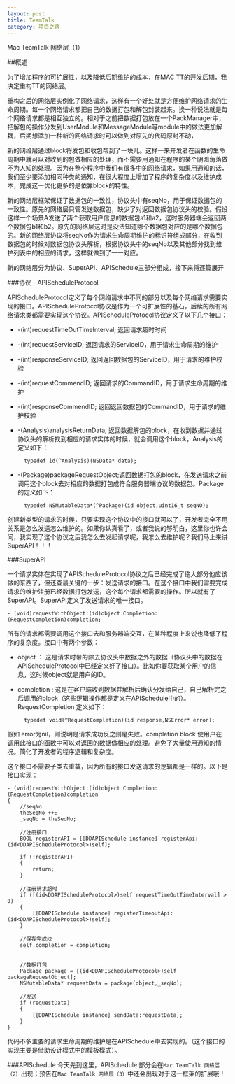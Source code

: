 ```yaml
---
layout: post
title: TeamTalk
category: 项目之路
---
```


Mac TeamTalk 网络层（1）

##概述

为了增加程序的可扩展性，以及降低后期维护的成本，在MAC TT的开发后期，我决定重构TT的网络层。

重构之后的网络层实例化了网络请求，这样有一个好处就是方便维护网络请求的生命周期。每一个网络请求都把自己的数据打包和解包封装起来。换一种说法就是每个网络请求都是相互独立的。相对于之前把数据打包放在一个PackManager中，把解包的操作分发到UserModule和MessageModule等module中的做法更加解耦，后期想添加一种新的网络请求时可以做到对原先的代码原封不动，

新的网络层通过block将发包和收包帮到了一块儿。这样一来开发者在函数的生命周期中就可以对收到的包做相应的处理，而不需要用通知在程序的某个阴暗角落做不为人知的处理。因为在整个程序中我们有很多中的网络请求，如果用通知的话，我们至少要添加相同种类的通知，在很大程度上增加了程序的复杂度以及维护成本，完成这一优化更多的是依靠block的特性。

新的网络层框架保证了数据包的一致性，协议头中有seqNo，用于保证数据包的一致性。原先的网络层只管发送数据包，缺少了对返回数据包协议头的校验。假设这样一个场景A发送了两个获取用户信息的数据包a1和a2，这时服务器端会返回两个数据包b1和b2。原先的网络层这时是没法知道哪个数据包对应的是哪个数据包的。新的网络层协议将seqNo作为请求生命周期维护的标识符组成部分，在收到数据包的时候对数据包协议头解析，根据协议头中的seqNo以及其他部分找到维护列表中的相应的请求，这样就做到了一一对应。

新的网络层分为协议、SuperAPI、APISchedule三部分组成，接下来将逐篇展开

###协议 - APIScheduleProtocol

APIScheduleProtocol定义了每个网络请求中不同的部分以及每个网络请求需要实现的接口。APIScheduleProtocol协议是作为一个可扩展性的基石，后续的所有网络请求类都需要实现这个协议。APIScheduleProtocol协议定义了以下几个接口：

- -(int)requestTimeOutTimeInterval; 返回请求超时时间

- -(int)requestServiceID; 返回请求的ServiceID，用于请求生命周期的维护
 
- -(int)responseServiceID; 返回返回数据包的ServiceID，用于请求的维护校验

- -(int)requestCommendID; 返回请求的CommandID，用于请求生命周期的维护

- -(int)responseCommendID; 返回返回数据包的CommandID，用于请求的维护校验

- -(Analysis)analysisReturnData; 返回数据解包的block，在收到数据并通过协议头的解析找到相应的请求实体的时候，就会调用这个block，Analysis的定义如下：

		typedef id(^Analysis)(NSData* data);

- -(Package)packageRequestObject;返回数据打包的block，在发送请求之前调用这个block去对相应的数据打包成符合服务器端协议的数据包。Package的定义如下：

		typedef NSMutableData*(^Package)(id object,uint16_t seqNO);
		
创建新类型的请求的时候，只要实现这个协议中的接口就可以了，开发者完全不用关系是怎么发送怎么维护的。如果你认真看了，或者我说的够明白，这里你也许会问，我实现了这个协议之后我怎么去发起请求呢，我怎么去维护呢？我们马上来讲SuperAPI！！！

###SuperAPI

一个请求实体在实现了APIScheduleProtocol协议之后已经完成了绝大部分他应该做的东西了，但还查最关键的一步：发送请求的接口。在这个接口中我们需要完成请求的维护注册已经数据打包发送，这个每个请求都需要的操作。所以就有了SuperAPI。SuperAPI定义了发送请求的唯一接口。

	- (void)requestWithObject:(id)object Completion:(RequestCompletion)completion;
所有的请求都需要调用这个接口去和服务器端交互，在某种程度上来说也降低了程序的复杂度。接口中有两个参数：

- object ： 这是请求时带的除去协议头中数据之外的数据（协议头中的数据在APIScheduleProtocol中已经定义好了接口）。比如你要获取某个用户的信息，这时候object就是用户的ID。

- completion : 这是在客户端收到数据并解析后确认分发给自己，自己解析完之后调用的block（这些逻辑操作都是定义在APISchedule中的）。RequestCompletion 定义如下：

		typedef void(^RequestCompletion)(id response,NSError* error);
假如 error为nil，则说明是请求成功反之则是失败。completion block 使用户在调用此接口的函数中可以对返回的数据做相应的处理。避免了大量使用通知的情况。简化了开发者的程序逻辑和复杂度。

这个接口不需要子类去重载，因为所有的接口发送请求的逻辑都是一样的。以下是接口实现：

	- (void)requestWithObject:(id)object Completion:(RequestCompletion)completion
	{
	    //seqNo
	    theSeqNo ++;
	    _seqNo = theSeqNo;
	    
	    //注册接口
	    BOOL registerAPI = [[DDAPISchedule instance] registerApi:(id<DDAPIScheduleProtocol>)self];
	    
	    if (!registerAPI)
	    {
	        return;
	    }
	    
	    //注册请求超时
	    if ([(id<DDAPIScheduleProtocol>)self requestTimeOutTimeInterval] > 0)
	    {
	        [[DDAPISchedule instance] registerTimeoutApi:(id<DDAPIScheduleProtocol>)self];
	    }
	    
	    //保存完成块
	    self.completion = completion;
	
	    
	    //数据打包
	    Package package = [(id<DDAPIScheduleProtocol>)self packageRequestObject];
	    NSMutableData* requestData = package(object,_seqNo);
	    
	    //发送
	    if (requestData)
	    {
	        [[DDAPISchedule instance] sendData:requestData];
	    }
	}

代码不多主要的请求生命周期的维护是在APISchedule中去实现的。（这个接口的实现主要是借助设计模式中的模板模式）。

###APISchedule
今天先到这里，APISchedule 部分会在`Mac TeamTalk 网络层（2）`出现；预告在`Mac TeamTalk 网络层（3）`中还会出现对于这一框架的扩展哦！




